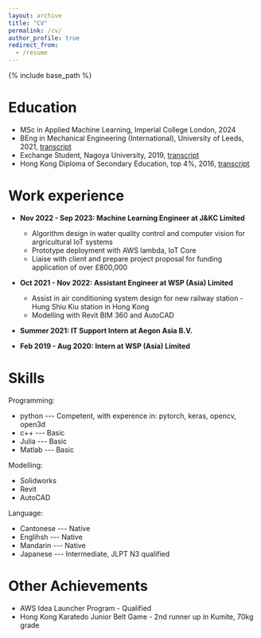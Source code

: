 ```yaml
---
layout: archive
title: "CV"
permalink: /cv/
author_profile: true
redirect_from:
  - /resume
---
```


{% include base_path %}

Education
======
* MSc in Applied Machine Learning, Imperial College London, 2024
* BEng in Mechanical Engineering (International), University of Leeds, 2021, [transcript](https://HonAnson.github.io/files/U_of_Leeds_Transcript.pdf)
* Exchange Student, Nagoya University, 2019, [transcript](https://HonAnson.github.io/files/NUPACE_transcript.pdf)
* Hong Kong Diploma of Secondary Education, top 4%, 2016, [transcript](https://HonAnson.github.io/files/DSE_transcript.pdf)

Work experience
======
* __Nov 2022 - Sep 2023: Machine Learning Engineer at J&KC Limited__
  * Algorithm design in water quality control and computer vision for argricultural IoT systems
  * Prototype deployment with AWS lambda, IoT Core
  * Liaise with client and prepare project proposal for funding application of over £800,000

* __Oct 2021 - Nov 2022: Assistant Engineer at WSP (Asia) Limited__
  * Assist in air conditioning system design for new railway station - Hung Shiu Kiu station in Hong Kong
  * Modelling with Revit BIM 360 and AutoCAD
  

* __Summer 2021: IT Support Intern at Aegon Asia B.V.__
* __Feb 2019 - Aug 2020: Intern at WSP (Asia) Limited__

  
Skills
======
Programming:
* python --- Competent, with experence in: pytorch, keras, opencv, open3d
* c++ --- Basic
* Julia --- Basic
* Matlab --- Basic

Modelling:
* Solidworks
* Revit
* AutoCAD

Language:
* Cantonese --- Native
* Englihsh --- Native
* Mandarin ---  Native
* Japanese ---  Intermediate, JLPT N3 qualified



Other Achievements  
======
* AWS Idea Launcher Program - Qualified
* Hong Kong Karatedo Junior Belt Game - 2nd runner up in Kumite, 70kg grade

<!-- 
Publications
======
  <ul>{% for post in site.publications reversed %}
    {% include archive-single-cv.html %}
  {% endfor %}</ul>
  
Talks
======
  <ul>{% for post in site.talks reversed %}
    {% include archive-single-talk-cv.html  %}
  {% endfor %}</ul>
  
Teaching
======
  <ul>{% for post in site.teaching reversed %}
    {% include archive-single-cv.html %}
  {% endfor %}</ul>
   -->
